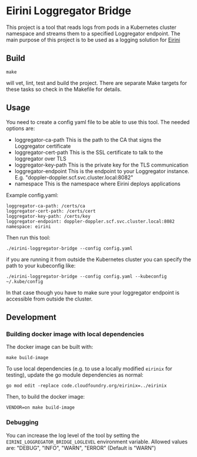 # Eirini Loggregator Bridge

This project is a tool that reads logs from pods in a Kubernetes cluster namespace and streams them to a specified Loggregator endpoint. The main purpose of this project is to be used as a logging solution for [Eirini](https://github.com/cloudfoundry-incubator/eirini)

## Build

```make```

will vet, lint, test and build the project. There are separate Make targets for
these tasks so check in the Makefile for details.

## Usage

You need to create a config yaml file to be able to use this tool. The needed options are:

- loggregator-ca-path
  This is the path to the CA that signs the Loggregator certificate
- loggregator-cert-path
  This is the SSL certificate to talk to the loggregator over TLS
- loggregator-key-path
  This is the private key for the TLS communication
- loggregator-endpoint
  This is the endpoint to your Loggregator instance. E.g.
  "doppler-doppler.scf.svc.cluster.local:8082"
- namespace
  This is the namespace where Eirini deploys applications

Example config.yaml:

```
loggregator-ca-path: /certs/ca
loggregator-cert-path: /certs/cert
loggregator-key-path: /certs/key
loggregator-endpoint: doppler-doppler.scf.svc.cluster.local:8082
namespace: eirini
```

Then run this tool:

```
./eirini-loggregator-bridge --config config.yaml
```

if you are running it from outside the Kubernetes cluster you can specify the path
to your kubeconfig like:

```
./eirini-loggregator-bridge --config config.yaml --kubeconfig ~/.kube/config
```
In that case though you have to make sure your loggregator endpoint is accessible
from outside the cluster.


## Development

### Building docker image with local dependencies

The docker image can be built with:

```
make build-image
```

To use local dependencies (e.g. to use a locally modified `eirinix` for testing),
update the go module dependencies as normal:

```
go mod edit -replace code.cloudfoundry.org/eirinix=../eirinix
```

Then, to build the docker image:

```
VENDOR=on make build-image
```

### Debugging

You can increase the log level of the tool by setting the `EIRINI_LOGGREGATOR_BRIDGE_LOGLEVEL`
environment variable. Allowed values are: "DEBUG", "INFO", "WARN", "ERROR" (Default is "WARN")

